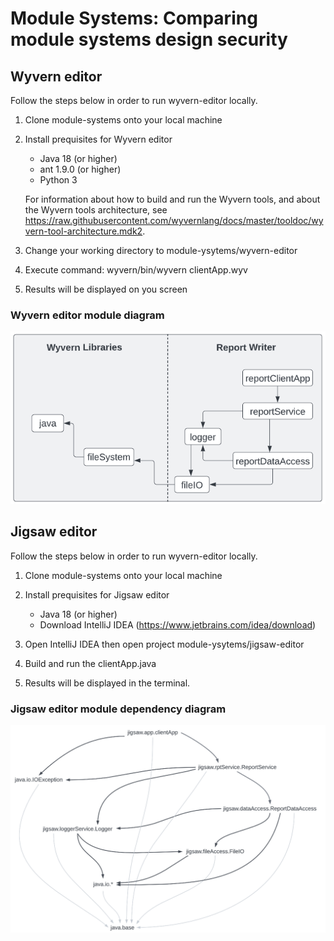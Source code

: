 # Module Systems: Comparing module systems design security

## Wyvern editor

Follow the steps below in order to run wyvern-editor locally.
1. Clone module-systems onto your local machine

2. Install prequisites for Wyvern editor
    - Java 18 (or higher)
    - ant 1.9.0 (or higher)
    - Python 3 
  
    For information about how to build and run the Wyvern tools, and about the Wyvern tools architecture, see   
    https://raw.githubusercontent.com/wyvernlang/docs/master/tooldoc/wyvern-tool-architecture.mdk2. 

3. Change your working directory to module-ysytems/wyvern-editor

5. Execute command: wyvern/bin/wyvern clientApp.wyv

7. Results will be displayed on you screen

### Wyvern editor module diagram
![wyvern editor module diagram](https://github.com/edwin544/module-systems/blob/main/wyvern-editor/wyvern-module-diagram.png)



## Jigsaw editor

Follow the steps below in order to run wyvern-editor locally.
1. Clone module-systems onto your local machine

3.  Install prequisites for Jigsaw editor
    - Java 18 (or higher)
    - Download IntelliJ IDEA (https://www.jetbrains.com/idea/download)
    
4. Open IntelliJ IDEA then open project module-ysytems/jigsaw-editor

5. Build and run the clientApp.java

7. Results will be displayed in the terminal.

### Jigsaw editor module dependency diagram
![jiwsaw-editor module dependency diagram](https://github.com/edwin544/module-systems/blob/main/jigsaw-editor/jiwsaw-editor%20module%20dependency%20diagram.png)

